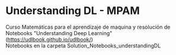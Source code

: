 # Understanding DL - MPAM
Curso Matemáticas para el aprendizaje de maquina y resolución de Notebooks "Understanding Deep Learning" (https://udlbook.github.io/udlbook/) <br>
Notebooks en la carpeta Solution_Notebooks_understandingDL
